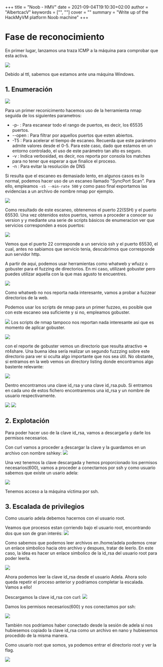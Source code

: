 +++ 
title = "Noob - HMV" 
date = 2021-09-04T19:10:30+02:00 
author = "AlbertcacV" 
keywords = ["", ""] 
cover = "" 
summary = "Write up of the HackMyVM platform Noob machine" 
+++

# Fase de reconocimiento

En primer lugar, lanzamos una traza ICMP a la máquina para comprobar que esta activa.

![](/images/Noob-HMV/traza_ICMP.png)

Debido al ttl, sabemos que estamos ante una máquina Windows.

## 1. Enumeración

![](/images/Noob-HMV/1nmap.png)

Para un primer reconicimento hacemos uso de la herramienta nmap seguida de los siguientes parametros:

- -p- : Para escanear todo el rango de puertos, es decir, los 65535 puertos.
- --open : Para filtrar por aquellos puertos que esten abiertos.
- -T5 : Para acelerar el tiempo de escaneo. Recuerda que este parámetro admite valores desde el 0-5. Para este caso, dado que estamos en un entorno controlado, el uso de este parámetro tan alto es seguro.
- -v : Indica verbosidad, es decir, nos reporta por consola los matches para no tener que esperar a que finalice el proceso.
- -n : Para evitar la resolución de DNS

Si resulta que el escaneo es demasiado lento, en algunos casos es lo normal, podemos hacer uso de un escaneo llamado "SyncPort Scan". Para ello, empleamos `-sS --min-rate 500` y como paso final exportamos las evidencias a un archivo de nombre nmap por ejemplo.

![](/images/Noob-HMV/2nmap.png)

Como resultado de este escaneo, obtenemos el puerto 22(SSH) y el puerto 65530.
Una vez obtenidos estos puertos, vamos a proceder a conocer su version y y mediante una serie de scripts básicos de enumeracion ver que servicios corresponden a esos puertos:

![](/images/Noob-HMV/targetedPorts.png)

Vemos que el puerto 22 corresponde a un servicio ssh y el puerto 65530, el cual, antes no sabiamos que servicio tenia, descubrimos que corresponde aun servidor http.

A partir de aqui, podemos usar herramientas como whatweb y wfuzz o gobuster para el fuzzing de directorios. En mi caso, utilizaré gobuster pero puedes utilizar aquella con la que mas agusto te encuentres.

![](/images/Noob-HMV/whatweb.png)

Como whatweb no nos reporta nada interesante, vamos a probar a fuzzear directorios de la web.

Podemos usar los scripts de nmap para un primer fuzzeo, es posible que con este escaneo sea suficiente y si no, empleamos gobuster.

![](/images/Noob-HMV/httpEnum.png)
Los scripts de nmap tampoco nos reportan nada interesante asi que es momento de aplicar gobuster.

![](/images/Noob-HMV/gobuster.png)

con el reporte de gobuster vemos un directorio que resulta atractivo => nt4share.
Una buena idea sería realizar un segundo fuzzzing sobre este directorio para ver si oculta algo importante que nos sea útil.
No obstante, si entramos en la web vemos un directory listing donde encontramos algo bastente relevante:

![](/images/Noob-HMV/n4tshare.png)

Dentro encontramos una clave id_rsa y una clave id_rsa.pub.
Si entramos en cada uno de estos fichero encontraremos una id_rsa y un nombre de usuario respectivamente.

![](/images/Noob-HMV/id_rsa.png)
![](/images/Noob-HMV/userFound.png)

## 2. Explotación

Para poder hacer uso de la clave id_rsa, vamos a descargarla y darle los permisos necesarios.

Con curl vamos a proceder a descargar la clave y la guardamos en un archivo con nombre sshkey:
![](/images/Noob-HMV/curl.png)

Una vez tenemos la clave descargada y hemos proporcionado los permisos necesarios(600), vamos a proceder a conectarnos por ssh y como usuario sabemos que existe un usario adela:

![](/images/Noob-HMV/adelassh.png)

Tenemos acceso a la máquina víctima por ssh.

## 3. Escalada de privilegios

Como usuario adela debemos hacernos con el usuario root.

Veamos que procesos estan corriendo bajo el usuario root, encontrando dos que son de gran interés:
![](/images/Noob-HMV/psaux.png)

Como sabemos que podemos leer archivos en /home/adela podemos crear un enlace simbolico hacia otro archivo y despues, tratar de leerlo. En este caso, la idea es hacer un enlace simbolico de la id_rsa del usuario root para poder leerla.

![](/images/Noob-HMV/id_rsaRoot.png)

Ahora podemos leer la clave id_rsa desde el usuario Adela. Ahora solo queda repetir el proceso anterior y podriamos completar la escalada. Vamos a ello!

Descargamos la clave id_rsa con curl:
![](/images/Noob-HMV/rootKey.png)

Damos los permisos necesarios(600) y nos conectamos por ssh:

![](/images/Noob-HMV/rootSession.png)

También nos podriamos haber conectado desde la sesión de adela si nos hubiesemos copiado la clave id_rsa como un archivo en nano y hubiesemos procedido de la misma manera.

Como usuario root que somos, ya podemos entrar el directorio root y ver la flag.

![](/images/Noob-HMV/rootKeys.png)